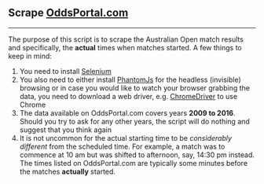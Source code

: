 ## Scrape [OddsPortal.com][1]
---- 
The purpose of this script is to scrape the Australian Open match results and specifically, the **actual** times when matches started. A few things to keep in mind:

1. You need to install [Selenium][2] 
2. You also need to either install [PhantomJs][3] for the headless (invisible) browsing or in case you would like to watch your browser grabbing the data, you need to download a web driver, e.g. [ChromeDriver][4] to use Chrome
3. The data available on OddsPortal.com covers years **2009 to 2016**. Should you try to ask for any other years, the script will do nothing and suggest that you think again
4. It is not uncommon for the actual starting time to be *considerably different* from the scheduled time. For example, a match was to commence at 10 am but was shifted to afternoon, say, 14:30 pm instead.  The times listed on OddsPortal.com are typically some minutes before the matches **actually** started.

[1]:	http://www.oddsportal.com/
[2]:	http://selenium-python.readthedocs.io/index.html
[3]:	http://phantomjs.org/
[4]:	https://sites.google.com/a/chromium.org/chromedriver/